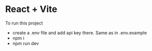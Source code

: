 # React + Vite

To run this project
- create a .env file and add api key there. Same as in .env.example
- npm i
- npm run dev
